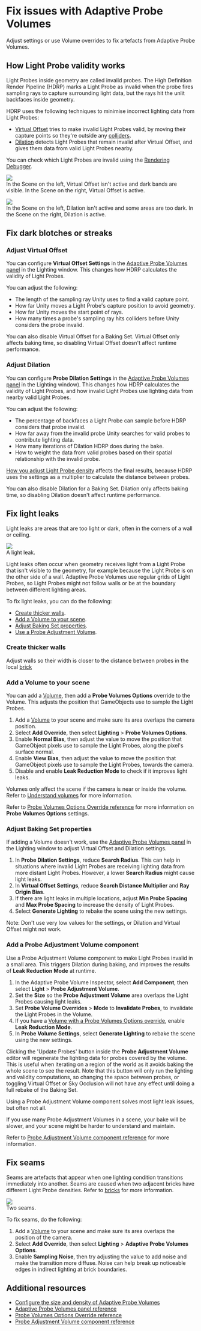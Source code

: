# Fix issues with Adaptive Probe Volumes

Adjust settings or use Volume overrides to fix artefacts from Adaptive Probe Volumes.

## How Light Probe validity works

Light Probes inside geometry are called invalid probes. The High Definition Render Pipeline (HDRP) marks a Light Probe as invalid when the probe fires sampling rays to capture surrounding light data, but the rays hit the unlit backfaces inside geometry.

HDRP uses the following techniques to minimise incorrect lighting data from Light Probes:

- [Virtual Offset](#virtualoffset) tries to make invalid Light Probes valid, by moving their capture points so they're outside any [colliders](https://docs.unity3d.com/Documentation/Manual/CollidersOverview.html).
- [Dilation](#dilation) detects Light Probes that remain invalid after Virtual Offset, and gives them data from valid Light Probes nearby.

You can check which Light Probes are invalid using the [Rendering Debugger](rendering-debugger-window-reference.md#ProbeVolume).

![](Images/probevolumes-virtualoffsetvsnot.png)<br/>
In the Scene on the left, Virtual Offset isn't active and dark bands are visible. In the Scene on the right, Virtual Offset is active.</br>

![](Images/probevolumes-dilationvsnot.png)<br/>
In the Scene on the left, Dilation isn't active and some areas are too dark. In the Scene on the right, Dilation is active.</br>

## Fix dark blotches or streaks

<a name="virtualoffset"></a>
### Adjust Virtual Offset

You can configure **Virtual Offset Settings** in the [Adaptive Probe Volumes panel](probevolumes-lighting-panel-reference.md) in the Lighting window. This changes how HDRP calculates the validity of Light Probes.

You can adjust the following:

- The length of the sampling ray Unity uses to find a valid capture point.
- How far Unity moves a Light Probe's capture position to avoid geometry. 
- How far Unity moves the start point of rays.
- How many times a probe's sampling ray hits colliders before Unity considers the probe invalid.

You can also disable Virtual Offset for a Baking Set. Virtual Offset only affects baking time, so disabling Virtual Offset doesn't affect runtime performance.

<a name="dilation"></a>
### Adjust Dilation

You can configure **Probe Dilation Settings** in the [Adaptive Probe Volumes panel](probevolumes-lighting-panel-reference.md) in the Lighting window). This changes how HDRP calculates the validity of Light Probes, and how invalid Light Probes use lighting data from nearby valid Light Probes.

You can adjust the following:

- The percentage of backfaces a Light Probe can sample before HDRP considers that probe invalid.
- How far away from the invalid probe Unity searches for valid probes to contribute lighting data.
- How many iterations of Dilation HDRP does during the bake.
- How to weight the data from valid probes based on their spatial relationship with the invalid probe.

[How you adjust Light Probe density](probevolumes-changedensity.md) affects the final results, because HDRP uses the settings as a multiplier to calculate the distance between probes.

You can also disable Dilation for a Baking Set. Dilation only affects baking time, so disabling Dilation doesn't affect runtime performance.

## Fix light leaks

Light leaks are areas that are too light or dark, often in the corners of a wall or ceiling.

![](Images/probevolumes-lightleak.JPG)<br/>
A light leak.
<br/>

Light leaks often occur when geometry receives light from a Light Probe that isn't visible to the geometry, for example because the Light Probe is on the other side of a wall. Adaptive Probe Volumes use regular grids of Light Probes, so Light Probes might not follow walls or be at the boundary between different lighting areas.

To fix light leaks, you can do the following:

- [Create thicker walls](#thickerwalls).
- [Add a Volume to your scene](#volume).
- [Adjust Baking Set properties](#probevolumesettings).
- [Use a Probe Adjustment Volume](#probevolumeadjustment).

<a name="thickerwalls"></a>
### Create thicker walls

Adjust walls so their width is closer to the distance between probes in the local [brick](probevolumes-concept.md#how-probe-volumes-work)

<a name="volume"></a>
### Add a Volume to your scene

You can add a [Volume](scene-setup.md), then add a **Probe Volumes Options** override to the Volume. This adjusts the position that GameObjects use to sample the Light Probes.

1. Add a [Volume](scene-setup.md) to your scene and make sure its area overlaps the camera position.
2. Select **Add Override**, then select **Lighting** > **Probe Volumes Options**.
3. Enable **Normal Bias**, then adjust the value to move the position that GameObject pixels use to sample the Light Probes, along the pixel's surface normal.
4. Enable **View Bias**, then adjust the value to move the position that GameObject pixels use to sample the Light Probes, towards the camera.
4. Disable and enable **Leak Reduction Mode** to check if it improves light leaks.

Volumes only affect the scene if the camera is near or inside the volume. Refer to [Understand volumes](understand-volumes.md) for more information.

Refer to [Probe Volumes Options Override reference](probevolumes-options-override-reference.md) for more information on **Probe Volumes Options** settings.

<a name="probevolumesettings"></a>
### Adjust Baking Set properties

If adding a Volume doesn't work, use the [Adaptive Probe Volumes panel](probevolumes-lighting-panel-reference.md) in the Lighting window to adjust Virtual Offset and Dilation settings.

1. In **Probe Dilation Settings**, reduce **Search Radius**. This can help in situations where invalid Light Probes are receiving lighting data from more distant Light Probes. However, a lower **Search Radius** might cause light leaks.
2. In **Virtual Offset Settings**, reduce **Search Distance Multiplier** and **Ray Origin Bias**. 
3. If there are light leaks in multiple locations, adjust **Min Probe Spacing** and **Max Probe Spacing** to increase the density of Light Probes.
4. Select **Generate Lighting** to rebake the scene using the new settings.

Note: Don't use very low values for the settings, or Dilation and Virtual Offset might not work.

<a name="probevolumeadjustment"></a>
### Add a Probe Adjustment Volume component

Use a Probe Adjustment Volume component to make Light Probes invalid in a small area. This triggers Dilation during baking, and improves the results of **Leak Reduction Mode** at runtime.

1. In the Adaptive Probe Volume Inspector, select **Add Component**, then select **Light** > **Probe Adjustment Volume**.
2. Set the **Size** so the **Probe Adjustment Volume** area overlaps the Light Probes causing light leaks.
3. Set **Probe Volume Overrides** > **Mode** to **Invalidate Probes**, to invalidate the Light Probes in the Volume.
4. If you have a [Volume with a Probe Volumes Options override](#volume), enable **Leak Reduction Mode**.
6. In **Probe Volume Settings**, select **Generate Lighting** to rebake the scene using the new settings.

Clicking the 'Update Probes' button inside the **Probe Adjustment Volume** editor will regenerate the lighting data for probes covered by the volume. This is useful when iterating on a region of the world as it avoids baking the whole scene to see the result.
Note that this button will only run the lighting and validity computations, so changing the space between probes, or toggling Virtual Offset or Sky Occlusion will not have any effect until doing a full rebake of the Baking Set.

Using a Probe Adjustment Volume component solves most light leak issues, but often not all.

If you use many Probe Adjustment Volumes in a scene, your bake will be slower, and your scene might be harder to understand and maintain.

Refer to [Probe Adjustment Volume component reference](probevolumes-adjustment-volume-component-reference.md) for more information.

## Fix seams

Seams are artefacts that appear when one lighting condition transitions immediately into another. Seams are caused when two adjacent bricks have different Light Probe densities. Refer to [bricks](probevolumes-concept.md#how-probe-volumes-work) for more information.

![](Images/probevolumes-seams.JPG)<br/>
Two seams.
<br/>

To fix seams, do the following:

1. Add a [Volume](scene-setup.md) to your scene and make sure its area overlaps the position of the camera.
2. Select **Add Override**, then select **Lighting** > **Adaptive Probe Volumes Options**.
3. Enable **Sampling Noise**, then try adjusting the value to add noise and make the transition more diffuse. Noise can help break up noticeable edges in indirect lighting at brick boundaries.

## Additional resources

* [Configure the size and density of Adaptive Probe Volumes](probevolumes-changedensity.md)
* [Adaptive Probe Volumes panel reference](probevolumes-lighting-panel-reference.md)
* [Probe Volumes Options Override reference](probevolumes-options-override-reference.md)
* [Probe Adjustment Volume component reference](probevolumes-adjustment-volume-component-reference.md)
